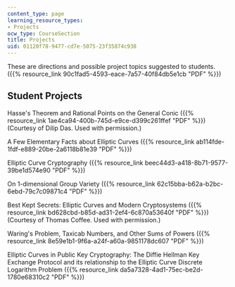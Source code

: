 ```yaml
---
content_type: page
learning_resource_types:
- Projects
ocw_type: CourseSection
title: Projects
uid: 01120f78-9477-cd7e-5075-23f35874c938
---
```


These are directions and possible project topics suggested to students. ({{% resource_link 90c1fad5-4593-eace-7a57-40f84db5e1cb "PDF" %}})

Student Projects
----------------

Hasse's Theorem and Rational Points on the General Conic ({{% resource_link 1ae4ca94-400b-745d-e9ce-d399c261ffef "PDF" %}}) (Courtesy of Dilip Das. Used with permission.)

A Few Elementary Facts about Elliptic Curves ({{% resource_link ab114fde-1fdf-e889-20be-2a6118b81e39 "PDF" %}})

Elliptic Curve Cryptography ({{% resource_link beec44d3-a418-8b71-9577-39be1d574e90 "PDF" %}})

On 1-dimensional Group Variety ({{% resource_link 62c15bba-b62a-b2bc-6ebd-79c7c09871c4 "PDF" %}})

Best Kept Secrets: Elliptic Curves and Modern Cryptosystems ({{% resource_link bd628cbd-b85d-ad31-2ef4-6c870a53640f "PDF" %}}) (Courtesy of Thomas Coffee. Used with permission.)

Waring's Problem, Taxicab Numbers, and Other Sums of Powers ({{% resource_link 8e59e1b1-9f6a-a24f-a60a-9851178dc607 "PDF" %}})

Elliptic Curves in Public Key Cryptography: The Diffie Hellman Key Exchange Protocol and its relationship to the Elliptic Curve Discrete Logarithm Problem ({{% resource_link da5a7328-4ad1-75ec-be2d-1780e68310c2 "PDF" %}})